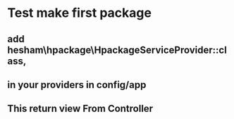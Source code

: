 # Test make first package 

## add hesham\hpackage\HpackageServiceProvider::class,
## in your providers in config/app 
## This return view From Controller 